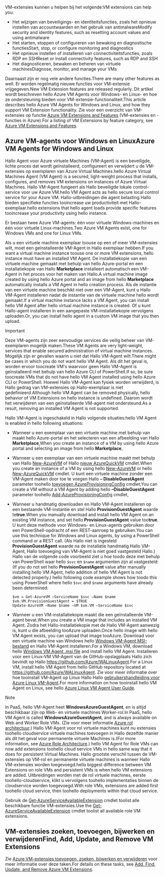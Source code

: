 

<span data-ttu-id="33f67-101">VM-extensies kunnen u helpen bij het volgende:</span><span class="sxs-lookup"><span data-stu-id="33f67-101">VM extensions can help you:</span></span>

* <span data-ttu-id="33f67-102">Het wijzigen van beveiligings- en identiteitsfuncties, zoals het opnieuw instellen van accountwaarden en het gebruik van antimalware</span><span class="sxs-lookup"><span data-stu-id="33f67-102">Modify security and identity features, such as resetting account values and using antimalware</span></span>
* <span data-ttu-id="33f67-103">Het starten, stoppen of configureren van bewaking en diagnostische functies</span><span class="sxs-lookup"><span data-stu-id="33f67-103">Start, stop, or configure monitoring and diagnostics</span></span>
* <span data-ttu-id="33f67-104">Het opnieuw instellen of installeren van connectiviteitsfuncties, zoals RDP en SSH</span><span class="sxs-lookup"><span data-stu-id="33f67-104">Reset or install connectivity features, such as RDP and SSH</span></span>
* <span data-ttu-id="33f67-105">Het diagnosticeren, bewaken en beheren van virtuele machines</span><span class="sxs-lookup"><span data-stu-id="33f67-105">Diagnose, monitor, and manage your VMs</span></span>

<span data-ttu-id="33f67-106">Daarnaast zijn er nog vele andere functies.</span><span class="sxs-lookup"><span data-stu-id="33f67-106">There are many other features as well.</span></span> <span data-ttu-id="33f67-107">Er worden regelmatig nieuwe functies voor VM-extensie vrijgegeven.</span><span class="sxs-lookup"><span data-stu-id="33f67-107">New VM Extension features are released regularly.</span></span> <span data-ttu-id="33f67-108">Dit artikel wordt beschreven hello Azure VM Agents voor Windows- en Linux- en hoe ze ondersteuning bieden voor VM-extensie-functionaliteit.</span><span class="sxs-lookup"><span data-stu-id="33f67-108">This article describes hello Azure VM Agents for Windows and Linux, and how they support VM Extension functionality.</span></span> <span data-ttu-id="33f67-109">Zie voor een overzicht van VM-extensies op functie [Azure VM Extensions and Features](../articles/virtual-machines/windows/extensions-features.md?toc=%2fazure%2fvirtual-machines%2fwindows%2ftoc.json) (VM-extensies en -functies in Azure).</span><span class="sxs-lookup"><span data-stu-id="33f67-109">For a listing of VM Extensions by feature category, see [Azure VM Extensions and Features](../articles/virtual-machines/windows/extensions-features.md?toc=%2fazure%2fvirtual-machines%2fwindows%2ftoc.json).</span></span>

## <a name="azure-vm-agents-for-windows-and-linux"></a><span data-ttu-id="33f67-110">Azure VM-agents voor Windows en Linux</span><span class="sxs-lookup"><span data-stu-id="33f67-110">Azure VM Agents for Windows and Linux</span></span>
<span data-ttu-id="33f67-111">Hallo Agent voor Azure virtuele Machines (VM-Agent) is een beveiligde, lichte proces dat wordt geïnstalleerd, configureert en verwijdert u de VM-extensies op exemplaren van Azure Virtual Machines.</span><span class="sxs-lookup"><span data-stu-id="33f67-111">hello Azure Virtual Machines Agent (VM Agent) is a secured, light-weight process that installs, configures, and removes VM extensions on instances of Azure Virtual Machines.</span></span> <span data-ttu-id="33f67-112">Hallo VM-Agent fungeert als Hallo beveiligde lokale control-service voor uw Azure VM.</span><span class="sxs-lookup"><span data-stu-id="33f67-112">hello VM Agent acts as hello secure local control service for your Azure VM.</span></span> <span data-ttu-id="33f67-113">Hallo-uitbreidingen die agent belasting Hallo bieden specifieke functies tooincrease uw productiviteit met Hallo-exemplaar.</span><span class="sxs-lookup"><span data-stu-id="33f67-113">hello extensions that hello agent loads provide specific features tooincrease your productivity using hello instance.</span></span>

<span data-ttu-id="33f67-114">Er bestaan twee Azure VM-agents: één voor virtuele Windows-machines en één voor virtuele Linux-machines.</span><span class="sxs-lookup"><span data-stu-id="33f67-114">Two Azure VM Agents exist, one for Windows VMs and one for Linux VMs.</span></span>

<span data-ttu-id="33f67-115">Als u een virtuele machine exemplaar toouse op een of meer VM-extensies wilt, moet een geïnstalleerde VM-Agent in Hallo exemplaar hebben.</span><span class="sxs-lookup"><span data-stu-id="33f67-115">If you want a virtual machine instance toouse one or more VM extensions, hello instance must have an installed VM Agent.</span></span> <span data-ttu-id="33f67-116">De installatiekopie van een virtuele machine gemaakt met behulp van hello Azure-portal en een installatiekopie van Hallo **Marketplace** installeert automatisch een VM-Agent in het proces voor het maken van Hallo.</span><span class="sxs-lookup"><span data-stu-id="33f67-116">A virtual machine image created by using hello Azure portal and an image from hello **Marketplace** automatically installs a VM Agent in hello creation process.</span></span> <span data-ttu-id="33f67-117">Als de instantie van een virtuele machine beschikt niet over een VM-Agent, kunt u Hallo VM-Agent installeren nadat de instantie van de virtuele machine hello wordt gemaakt.</span><span class="sxs-lookup"><span data-stu-id="33f67-117">If a virtual machine instance lacks a VM Agent, you can install hello VM Agent after hello virtual machine instance is created.</span></span> <span data-ttu-id="33f67-118">Of u kunt Hallo-agent installeren in een aangepaste VM-installatiekopie vervolgens uploaden.</span><span class="sxs-lookup"><span data-stu-id="33f67-118">Or, you can install hello agent in a custom VM image that you then upload.</span></span>

> [!IMPORTANT]
> <span data-ttu-id="33f67-119">Deze VM-agents zijn zeer eenvoudige services die veilig beheer van VM-exemplaren mogelijk maken.</span><span class="sxs-lookup"><span data-stu-id="33f67-119">These VM Agents are very light-weight, services that enable secured administration of virtual machine instances.</span></span> <span data-ttu-id="33f67-120">Mogelijk zijn er gevallen waarin u niet dat Hallo VM-Agent wilt.</span><span class="sxs-lookup"><span data-stu-id="33f67-120">There might be cases in which you do not want hello VM Agent.</span></span> <span data-ttu-id="33f67-121">Als dit het geval is, worden ervoor toocreate VM's waarvoor geen Hallo VM-Agent is geïnstalleerd met behulp van hello Azure CLI of PowerShell.</span><span class="sxs-lookup"><span data-stu-id="33f67-121">If so, be sure toocreate VMs that do not have hello VM Agent installed using hello Azure CLI or PowerShell.</span></span> <span data-ttu-id="33f67-122">Hoewel Hallo VM-Agent kan fysiek worden verwijderd, is Hallo gedrag van VM-extensies op Hallo-exemplaar is niet gedefinieerd.</span><span class="sxs-lookup"><span data-stu-id="33f67-122">Although hello VM Agent can be removed physically, hello behavior of VM Extensions on hello instance is undefined.</span></span> <span data-ttu-id="33f67-123">Daarom wordt het verwijderen van een geïnstalleerde VM-agent niet ondersteund.</span><span class="sxs-lookup"><span data-stu-id="33f67-123">As a result, removing an installed VM Agent is not supported.</span></span>
>

<span data-ttu-id="33f67-124">Hallo VM-Agent is ingeschakeld in Hallo volgende situaties:</span><span class="sxs-lookup"><span data-stu-id="33f67-124">hello VM Agent is enabled in hello following situations:</span></span>

* <span data-ttu-id="33f67-125">Wanneer u een exemplaar van een virtuele machine met behulp van maakt hello Azure-portal en het selecteren van een afbeelding van Hallo **Marketplace**,</span><span class="sxs-lookup"><span data-stu-id="33f67-125">When you create an instance of a VM by using hello Azure portal and selecting an image from hello **Marketplace**,</span></span>
* <span data-ttu-id="33f67-126">Wanneer u een exemplaar van een virtuele machine maakt met behulp van Hallo [New-AzureVM](https://msdn.microsoft.com/library/azure/dn495254.aspx) of Hallo [nieuw AzureQuickVM](https://msdn.microsoft.com/library/azure/dn495183.aspx) cmdlet.</span><span class="sxs-lookup"><span data-stu-id="33f67-126">When you create an instance of a VM by using hello [New-AzureVM](https://msdn.microsoft.com/library/azure/dn495254.aspx) or hello [New-AzureQuickVM](https://msdn.microsoft.com/library/azure/dn495183.aspx) cmdlet.</span></span> <span data-ttu-id="33f67-127">U kunt een virtuele machine zonder een VM-Agent maken door toe te voegen Hallo **– DisableGuestAgent** parameter toohello [toevoegen AzureProvisioningConfig](https://msdn.microsoft.com/library/azure/dn495299.aspx) cmdlet,</span><span class="sxs-lookup"><span data-stu-id="33f67-127">You can create a VM without a VM Agent by adding hello **–DisableGuestAgent** parameter toohello [Add-AzureProvisioningConfig](https://msdn.microsoft.com/library/azure/dn495299.aspx) cmdlet,</span></span>

* <span data-ttu-id="33f67-128">Wanneer u handmatig downloaden en Hallo VM-Agent installeren op een bestaande VM-instantie en stel Hallo **ProvisionGuestAgent** waarde te**true**.</span><span class="sxs-lookup"><span data-stu-id="33f67-128">When you manually download and install hello VM Agent on an existing VM instance, and set hello **ProvisionGuestAgent** value too**true**.</span></span> <span data-ttu-id="33f67-129">U kunt deze methode voor Windows- en Linux-agents gebruiken door een PowerShell-opdracht of een REST-aanroep te gebruiken.</span><span class="sxs-lookup"><span data-stu-id="33f67-129">You can use this technique for Windows and Linux agents, by using a PowerShell command or a REST call.</span></span> <span data-ttu-id="33f67-130">(Als Hallo niet is ingesteld **ProvisionGuestAgent** waarde na de installatie handmatig Hallo VM-Agent, Hallo toevoeging van VM-Agent is niet goed vastgesteld Hallo.) Hallo van de volgende code voorbeeld ziet u hoe toodo deze met behulp van PowerShell waar hello `$svc` en `$name` argumenten zijn al vastgesteld:</span><span class="sxs-lookup"><span data-stu-id="33f67-130">(If you do not set hello **ProvisionGuestAgent** value after manually installing hello VM Agent, hello addition of hello VM Agent is not detected properly.) hello following code example shows how toodo this using PowerShell where hello `$svc` and `$name` arguments have already been determined:</span></span>

      $vm = Get-AzureVM –ServiceName $svc –Name $name
      $vm.VM.ProvisionGuestAgent = $TRUE
      Update-AzureVM –Name $name –VM $vm.VM –ServiceName $svc

* <span data-ttu-id="33f67-131">Wanneer u een VM-installatiekopie maakt die een geïnstalleerde VM-agent bevat.</span><span class="sxs-lookup"><span data-stu-id="33f67-131">When you create a VM image that includes an installed VM Agent.</span></span> <span data-ttu-id="33f67-132">Zodra het Hallo-installatiekopie met de Hallo VM-Agent aanwezig is, kunt u die afbeelding tooAzure uploaden.</span><span class="sxs-lookup"><span data-stu-id="33f67-132">Once hello image with hello VM Agent exists, you can upload that image tooAzure.</span></span> <span data-ttu-id="33f67-133">Download voor een virtuele machine van Windows hello [Windows VM-Agent MSI-bestand](http://go.microsoft.com/fwlink/?LinkID=394789) en Hallo VM-Agent installeren.</span><span class="sxs-lookup"><span data-stu-id="33f67-133">For a Windows VM, download hello [Windows VM Agent .msi file](http://go.microsoft.com/fwlink/?LinkID=394789) and install hello VM Agent.</span></span> <span data-ttu-id="33f67-134">Installeren voor een Linux-VM VM-Agent van de GitHub-opslagplaats Hallo zich bevindt op Hallo <https://github.com/Azure/WALinuxAgent>.</span><span class="sxs-lookup"><span data-stu-id="33f67-134">For a Linux VM, install hello VM Agent from hello GitHub repository located at <https://github.com/Azure/WALinuxAgent>.</span></span> <span data-ttu-id="33f67-135">Zie voor meer informatie over hoe tooinstall VM-Agent op Linux Hallo Hallo [gebruikershandleiding voor Azure Linux VM-Agent](../articles/virtual-machines/linux/agent-user-guide.md?toc=%2fazure%2fvirtual-machines%2flinux%2ftoc.json).</span><span class="sxs-lookup"><span data-stu-id="33f67-135">For more information on how tooinstall hello VM Agent on Linux, see hello [Azure Linux VM Agent User Guide](../articles/virtual-machines/linux/agent-user-guide.md?toc=%2fazure%2fvirtual-machines%2flinux%2ftoc.json).</span></span>

> [!NOTE]
> <span data-ttu-id="33f67-136">In PaaS, hello VM-Agent heet **WindowsAzureGuestAgent**, en is altijd beschikbaar zijn op Web- en virtuele machines Worker-rol.</span><span class="sxs-lookup"><span data-stu-id="33f67-136">In PaaS, hello VM Agent is called **WindowsAzureGuestAgent**, and is always available on Web and Worker Role VMs.</span></span> <span data-ttu-id="33f67-137">(Zie voor meer informatie [Azure rol architectuur](http://blogs.msdn.com/b/kwill/archive/2011/05/05/windows-azure-role-architecture.aspx).) Hallo VM-Agent voor rol virtuele machines kunt nu extensies toohello cloudservice virtuele machines toevoegen in Hallo dezelfde manier als dit het geval voor permanente virtuele Machines is.</span><span class="sxs-lookup"><span data-stu-id="33f67-137">(For more information, see [Azure Role Architecture](http://blogs.msdn.com/b/kwill/archive/2011/05/05/windows-azure-role-architecture.aspx).) hello VM Agent for Role VMs can now add extensions toohello cloud service VMs in hello same way that it does for persistent Virtual Machines.</span></span> <span data-ttu-id="33f67-138">Hallo grootste verschil tussen de VM-extensies op VM-rol en permanente virtuele machines is wanneer Hallo VM-extensies worden toegevoegd.</span><span class="sxs-lookup"><span data-stu-id="33f67-138">hello biggest difference between VM Extensions on role VMs and persistent VMs is when hello VM extensions are added.</span></span> <span data-ttu-id="33f67-139">Uitbreidingen worden met de rol virtuele machines, eerste toohello-cloudservice, klikt u vervolgens toohello implementaties binnen de cloudservice worden toegevoegd.</span><span class="sxs-lookup"><span data-stu-id="33f67-139">With role VMs, extensions are added first toohello cloud service, then toohello deployments within that cloud service.</span></span>
>
> <span data-ttu-id="33f67-140">Gebruik de [Get-AzureServiceAvailableExtension](https://msdn.microsoft.com/library/azure/dn722498.aspx) cmdlet toolist alle beschikbare functie VM-extensies.</span><span class="sxs-lookup"><span data-stu-id="33f67-140">Use the [Get-AzureServiceAvailableExtension](https://msdn.microsoft.com/library/azure/dn722498.aspx) cmdlet toolist all available role VM extensions.</span></span>
>
>

## <a name="find-add-update-and-remove-vm-extensions"></a><span data-ttu-id="33f67-141">VM-extensies zoeken, toevoegen, bijwerken en verwijderen</span><span class="sxs-lookup"><span data-stu-id="33f67-141">Find, Add, Update, and Remove VM Extensions</span></span>
<span data-ttu-id="33f67-142">Zie [Azure VM-extensies toevoegen, zoeken, bijwerken en verwijderen](../articles/virtual-machines/windows/classic/manage-extensions.md?toc=%2fazure%2fvirtual-machines%2fwindows%2fclassic%2ftoc.json) voor meer informatie over deze taken.</span><span class="sxs-lookup"><span data-stu-id="33f67-142">For details on these tasks, see [Add, Find, Update, and Remove Azure VM Extensions](../articles/virtual-machines/windows/classic/manage-extensions.md?toc=%2fazure%2fvirtual-machines%2fwindows%2fclassic%2ftoc.json).</span></span>

